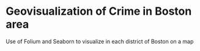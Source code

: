# Geovisualization of Crime in Boston area
Use of Folium and Seaborn to visualize in each district of Boston on a map
